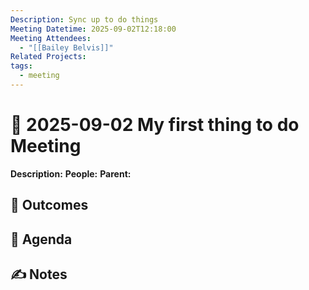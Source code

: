 ```yaml
---
Description: Sync up to do things
Meeting Datetime: 2025-09-02T12:18:00
Meeting Attendees:
  - "[[Bailey Belvis]]"
Related Projects:
tags:
  - meeting
---
```

# 📆 2025-09-02 My first thing to do Meeting

**Description:** 
**People:** 
**Parent:** 

## 🔮 Outcomes

## 📢 Agenda

## ✍ Notes
